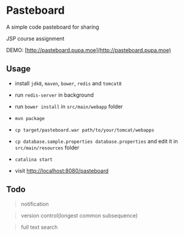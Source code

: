 Pasteboard
====

A simple code pasteboard for sharing

JSP course assignment

DEMO: [http://pasteboard.pupa.moe](http://pasteboard.pupa.moe)

## Usage

* install `jdk8`, `maven`, `bower`, `redis` and `tomcat8`

* run `redis-server` in background

* run `bower install` in `src/main/webapp` folder

* `mvn package`

* `cp target/pasteboard.war path/to/your/tomcat/webapps`

* `cp database.sample.properties database.properties` and edit it in `src/main/resources` folder

* `catalina start`

* visit [http://localhost:8080/pasteboard](http://localhost:8080/pasteboard)

## Todo

> notification

> version control(longest common subsequence)

> full text search
